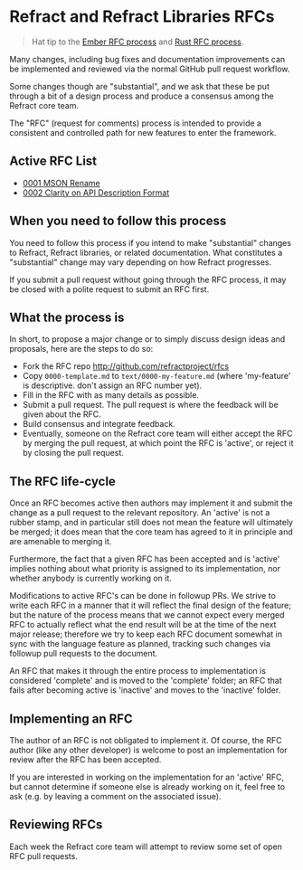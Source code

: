 # Refract and Refract Libraries RFCs

> Hat tip to the [Ember RFC process] and [Rust RFC process].

Many changes, including bug fixes and documentation improvements can be
implemented and reviewed via the normal GitHub pull request workflow.

Some changes though are "substantial", and we ask that these be put
through a bit of a design process and produce a consensus among the Refract
core team.

The "RFC" (request for comments) process is intended to provide a
consistent and controlled path for new features to enter the framework.

## Active RFC List

- [0001 MSON Rename](text/0001-mson-rename.md)
- [0002 Clarity on API Description Format](text/0002-clarity-api-description.md)

## When you need to follow this process

You need to follow this process if you intend to make "substantial"
changes to Refract, Refract libraries, or related documentation. What
constitutes a "substantial" change may vary depending on how Refract progresses.

If you submit a pull request without going through the RFC process, it may be
closed with a polite request to submit an RFC first.

## What the process is

In short, to propose a major change or to simply discuss design ideas and
proposals, here are the steps to do so:

* Fork the RFC repo http://github.com/refractproject/rfcs
* Copy `0000-template.md` to `text/0000-my-feature.md` (where
'my-feature' is descriptive. don't assign an RFC number yet).
* Fill in the RFC with as many details as possible.
* Submit a pull request. The pull request is where the feedback will be given
about the RFC.
* Build consensus and integrate feedback.
* Eventually, someone on the Refract core team will either accept the RFC by
merging the pull request, at which point the RFC is 'active', or reject it by
closing the pull request.

## The RFC life-cycle

Once an RFC becomes active then authors may implement it and submit the
change as a pull request to the relevant repository. An 'active' is not a rubber
stamp, and in particular still does not mean the feature will ultimately
be merged; it does mean that the core team has agreed to it in principle
and are amenable to merging it.

Furthermore, the fact that a given RFC has been accepted and is
'active' implies nothing about what priority is assigned to its
implementation, nor whether anybody is currently working on it.

Modifications to active RFC's can be done in followup PRs.  We strive
to write each RFC in a manner that it will reflect the final design of
the feature; but the nature of the process means that we cannot expect
every merged RFC to actually reflect what the end result will be at
the time of the next major release; therefore we try to keep each RFC
document somewhat in sync with the language feature as planned,
tracking such changes via followup pull requests to the document.

An RFC that makes it through the entire process to implementation is
considered 'complete' and is moved to the 'complete' folder; an RFC
that fails after becoming active is 'inactive' and moves to the
'inactive' folder.

## Implementing an RFC

The author of an RFC is not obligated to implement it. Of course, the
RFC author (like any other developer) is welcome to post an
implementation for review after the RFC has been accepted.

If you are interested in working on the implementation for an 'active'
RFC, but cannot determine if someone else is already working on it,
feel free to ask (e.g. by leaving a comment on the associated issue).

## Reviewing RFCs

Each week the Refract core team will attempt to review some set of open RFC
pull requests.

[Rust RFC process]: https://github.com/rust-lang/rfcs
[Ember RFC process]: https://github.com/emberjs/rfcs
